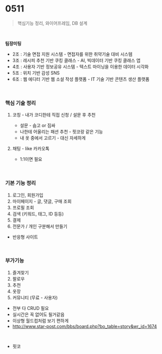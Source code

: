 <h1>0511</h1>

> 핵심기능 정리, 와이어프레임, DB 설계

<br/>

**팀장미팅**

* 2조 : 기술 면접 지원 시스템 - 면접자를 위한 취약기술 대비 시스템
* 3조 : 레시피 추천 기반 쿠킹 클래스 - AI, 빅데이터 기반 쿠킹 클래스 앱
* 4조 : 사용자 기반 정보공유 시스템 - 텍스트 마이닝을 이용한 데이터 시각화
* 5조 : 위치 기반 감성 SNS
* 6조 : 웹 에디터 기반 웹 소설 작성 플랫폼 - IT 기술 기반 콘텐츠 생산 플랫폼

<br/>

<h3>핵심 기술 정리</h3>

1. 코칭 - 내가 코디한테 직접 신청 / 설문 후 추천
   * 설문 - 숨고 or 짐싸
   * 나한테 어울리는 패션 추천 - 핏코랑 같은 기능
   * 내 옷 중에서 고르기 - 대신 자세하게
2. 채팅 - like 카카오톡

   * 1:1이면 필요

<br/>

<h3>기본 기능 정리</h3>

1. 로그인, 회원가입
2. 마이페이지 - 글, 댓글, 구매 조회
3. 프로필 조회
4. 검색 (키워드, 태그, ID 등등)
5. 결제
6. 전문가 / 개인 구분해서 만들기

* 반응형 사이트

<br/>

<h3>부가기능</h3>

1. 즐겨찾기
2. 팔로우
3. 추천
4. 옷장
5. 커뮤니티 (무료 - 사용자)

- 전부 다 CRUD 필요
- 실시간은 꼭 없어도 될거같음
- 이상형 월드컵처럼 보기 편하게
- http://www.star-post.com/bbs/board.php?bo_table=story&wr_id=1674

<br/>

* 핏코

